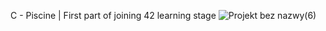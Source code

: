 C - Piscine | First  part of joining 42 learning stage
![Projekt bez nazwy(6)](https://github.com/user-attachments/assets/bf966bea-2b5e-4471-9fda-ca07733bac0e)
